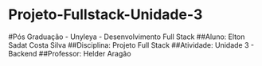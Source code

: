 ﻿# Projeto-Fullstack-Unidade-3

#Pós Graduação - Unyleya - Desenvolvimento Full Stack
##Aluno: Elton Sadat Costa Silva
##Disciplina: Projeto Full Stack
##Atividade: Unidade 3 - Backend
##Professor: Helder Aragão
